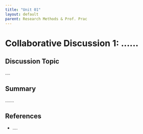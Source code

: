 ```yaml
---
title: "Unit 01"
layout: default
parent: Research Methods & Prof. Prac
---
```

# Collaborative Discussion 1: ......

## Discussion Topic 

....

## Summary

.......

## References

+ ....







